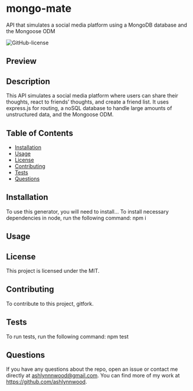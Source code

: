 # mongo-mate
API that simulates a social media platform using a MongoDB database and the Mongoose ODM

![GitHub-license](https://img.shields.io/badge/License-MIT-blue)

  ## Preview
  

  ## Description
  This API simulates a social media platform where users can share their thoughts, react to friends’ thoughts, and create a friend list. It uses express.js for routing, a noSQL database to handle large amounts of unstructured data, and the Mongoose ODM.

  ## Table of Contents
  * [Installation](#installation)
  * [Usage](#usage)
  * [License](#license)
  * [Contributing](#contributing)
  * [Tests](#tests)
  * [Questions](#questions)
  
  ## Installation
  To use this generator, you will need to install... To install necessary dependencies in node, run the following command: 
  npm i

  ## Usage


  ## License
  This project is licensed under the MIT.

  ## Contributing
  To contribute to this project, gitfork.

  ## Tests
  To run tests, run the following command: 
  npm test

  ## Questions 
  If you have any questions about the repo, open an issue or 
  contact me directly at ashlynnnwood@gmail.com. You can find more of my work at https://github.com/ashlynnwood.
